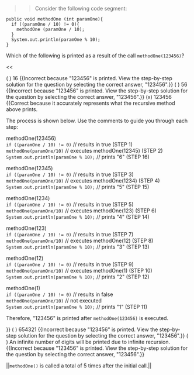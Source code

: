 >>Consider the following code segment:
<pre><code class="java language-java">public void methodOne (int paramOne){
  if ((paramOne / 10) != 0){
    methodOne (paramOne / 10);
  }
  System.out.println(paramOne % 10);
}
</code></pre>
<p>Which of the following is printed as a result of the call <code>methodOne(123456)</code>? </p><<

( ) 16 {{Incorrect because "123456" is printed. View the step-by-step solution for the question by selecting the correct answer, "123456".}}
( ) 56 {{Incorrect because "123456" is printed. View the step-by-step solution for the question by selecting the correct answer, "123456".}}
(x) 123456 {{Correct because it accurately represents what the recursive method above prints. 
<p>The process is shown below. Use the comments to guide you through each step:</p>
<p>methodOne(123456)<br/>
<code>if ((paramOne / 10) != 0)</code> // results in true (STEP 1)<br/>
<code>methodOne(paramOne/10)</code> // executes methodOne(12345) (STEP 2)<br/>
<code>System.out.println(paramOne % 10);</code> // prints "6" (STEP 16)</p>
<p>methodOne(12345)<br/>
<code>if ((paramOne / 10) != 0)</code> // results in true (STEP 3)<br/>
<code>methodOne(paramOne/10)</code> // executes methodOne(1234) (STEP 4)<br/>
<code>System.out.println(paramOne % 10);</code> // prints "5" (STEP 15)</p>
<p>methodOne(1234)<br/>
<code>if ((paramOne / 10) != 0)</code> // results in true (STEP 5)<br/>
<code>methodOne(paramOne/10)</code> // executes methodOne(123) (STEP 6)<br/>
<code>System.out.println(paramOne % 10);</code> // prints "4" (STEP 14)</p>
<p>methodOne(123)<br/>
<code>if ((paramOne / 10) != 0)</code> // results in true (STEP 7)<br/>
<code>methodOne(paramOne/10)</code> // executes methodOne(12) (STEP 8)<br/>
<code>System.out.println(paramOne % 10);</code> // prints "3" (STEP 13)</p>
<p>methodOne(12)<br/>
<code>if ((paramOne / 10) != 0)</code> // results in true (STEP 9)<br/>
<code>methodOne(paramOne/10)</code> // executes methodOne(1) (STEP 10) <br/>
<code>System.out.println(paramOne % 10);</code> // prints "2" (STEP 12)</p>
<p>methodOne(1)<br/>
<code>if ((paramOne / 10) != 0)</code> // results in false<br/>
<code>methodOne(paramOne/10)</code> // not executed<br/>
<code>System.out.println(paramOne % 10);</code> // prints "1" (STEP 11)</p>
<p>Therefore, "123456" is printed after <code>methodOne(123456)</code> is executed.</p>}}
( ) 654321 {{Incorrect because "123456" is printed. View the step-by-step solution for the question by selecting the correct answer, "123456".}}
( ) An infinite number of digits will be printed due to infinite recursion. {{Incorrect because "123456" is printed. View the step-by-step solution for the question by selecting the correct answer, "123456".}}

||<code>methodOne()</code> is called a total of 5 times after the initial call.||